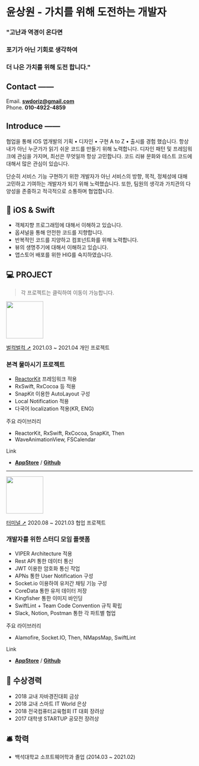 # 윤상원 - 가치를 위해 도전하는 개발자

### "고난과 역경이 온다면    
### 포기가 아닌 기회로 생각하여    
### 더 나은 가치를 위해 도전 합니다."    

## Contact ——

Email. **swdoriz@gmail.com**   
Phone. **010-4922-4859**


## Introduce ——
협업을 통해 iOS 앱개발의 기획 • 디자인 • 구현 A to Z • 출시를 경험 했습니다.
항상 내가 아닌 누군가가 읽기 쉬운 코드를 만들기 위해 노력합니다.
디자인 패턴 및 프레임워크에 관심을 가지며, 최선은 무엇일까 항상 고민합니다.
코드 리뷰 문화와 테스트 코드에 대해서 많은 관심이 있습니다.

단순히 서비스 기능 구현하기 위한 개발자가 아닌 서비스의 방향, 목적, 정체성에 대해 고민하고 기여하는 개발자가 되기 위해 노력했습니다. 또한, 팀원의 생각과 가치관의 다양성을 존중하고 적극적으로 소통하며 협업합니다.

## 🔸 iOS  & Swift

- 객체지향 프로그래밍에 대해서 이해하고 있습니다.
- 옵셔널을 통해 안전한 코드를 지향합니다.
- 반복적인 코드를 지양하고 컴포넌트화를 위해 노력합니다.
- 뷰의 생명주기에 대해서 이해하고 있습니다.
- 앱스토어 배포를 위한 HIG를 숙지하였습니다.

## 💻 PROJECT

> 각 프로젝트는 클릭하여 이동이 가능합니다.

<img src="https://user-images.githubusercontent.com/59601439/120795204-24d8d380-c574-11eb-9f48-169dbdf53ed2.png" width=100>

[벌컥벌컥 ➚](https://www.notion.so/8da0c673f48a42889e791e35224c0eed)
2021.03 ~ 2021.04
개인 프로젝트

### 본격 물마시기 프로젝트

- [ReactorKit](https://github.com/ReactorKit/ReactorKit) 프레임워크 적용
- RxSwift, RxCocoa 등 적용
- SnapKit 이용한 AutoLayout 구성
- Local Notification 적용
- 다국어 localization 적용(KR, ENG)

주요 라이브러리

- ReactorKit, RxSwift, RxCocoa, SnapKit, Then
- WaveAnimationView, FSCalendar

Link

- [**AppStore**](https://apps.apple.com/kr/app/%EB%B2%8C%EC%BB%A5%EB%B2%8C%EC%BB%A5/id1563673158) / [**Github**](https://github.com/feelsodev/DrinkSomeWater)  
  
--- 

<img src="https://user-images.githubusercontent.com/59601439/120795194-230f1000-c574-11eb-81a0-b302f4a19020.png" width=100>

[터미널 ➚](https://www.notion.so/c30f673f095243f7a594c0b4459af00c)
2020.08 ~ 2021.03
협업 프로젝트

### 개발자를 위한 스터디 모임 플랫폼

- VIPER Architecture 적용
- Rest API 통한 데이터 통신
- JWT 이용한 암호화 통신 작업
- APNs 통한 User Notification 구성
- Socket.io 이용하여 유저간 채팅 기능 구성
- CoreData 통한 유저 데이터 저장
- Kingfisher 통한 이미지 바인딩
- SwiftLint + Team Code Convention 규칙 확립
- Slack, Notion, Postman 통한 각 파트별 협업

주요 라이브러리

- Alamofire, Socket.IO, Then, NMapsMap, SwiftLint

Link
- [**AppStore**](https://apps.apple.com/app/id1557178596) / [**Github**](https://github.com/iron-mental/americano)

## 🏅 수상경력
- 2018 교내 자바경진대회 금상
- 2018 교내 스마트 IT World 은상
- 2018 전국컴퓨터교육협회 IT 대회 장려상
- 2017 대학생 STARTUP 공모전 장려상

## 🛎 학력
- 백석대학교 소프트웨어학과 졸업 (2014.03 ~ 2021.02)
